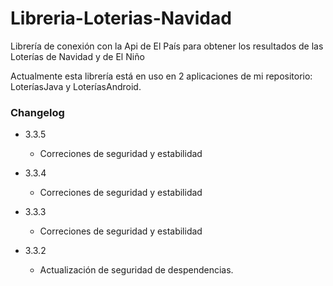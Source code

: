 # Libreria-Loterias-Navidad

Librería de conexión con la Api de El País para obtener los resultados de las Loterías de Navidad y de El Niño

Actualmente esta librería está en uso en 2 aplicaciones de mi repositorio: LoteríasJava y LoteríasAndroid.

### Changelog ###

* 3.3.5

  * Correciones de seguridad y estabilidad

* 3.3.4

  * Correciones de seguridad y estabilidad

* 3.3.3

  * Correciones de seguridad y estabilidad


* 3.3.2

  * Actualización de seguridad de despendencias.
